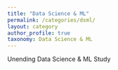 ```yaml
---
title: "Data Science & ML"
permalink: /categories/dsml/
layout: category
author_profile: true
taxonomy: Data Science & ML
---
```


Unending Data Science & ML Study
